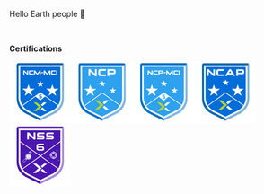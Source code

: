 Hello Earth people 👋

<!--
**ennis-ibarra/ennis-ibarra** is a ✨ _special_ ✨ repository because its `README.md` (this file) appears on your GitHub profile.

Here are some ideas to get you started:

- 🔭 I’m currently working on ...
- 🌱 I’m currently learning ...
- 👯 I’m looking to collaborate on ...
- 🤔 I’m looking for help with ...
- 💬 Ask me about ...
- 📫 How to reach me: ...
- 😄 Pronouns: ...
- ⚡ Fun fact: ...
-->

<br>

<b>Certifications</B>

<table>
<tr>
 <a href="https://www.credly.com/badges/1f6bc8ee-2039-4ad1-b0c6-850257053c33/public_url"><img src="https://raw.githubusercontent.com/ennis-ibarra/ennis-ibarra/main/NCM_MCI.png"></img></a>
</tr>
<tr>
 <a href="https://www.credly.com/badges/b453883c-93d1-4b06-94fb-ee1fcbd5ee1b/public_url"><img src="https://raw.githubusercontent.com/ennis-ibarra/ennis-ibarra/main/NCPa.png"></img></a> 
</tr>
<tr>
 <a href="https://www.credly.com/badges/3cc95615-d4d4-4f7c-80b0-a0078ce7686f/public_url"><img src="https://raw.githubusercontent.com/ennis-ibarra/ennis-ibarra/main/NCP_MCI.png"></img></a>
</tr>
<tr>
 <a href="https://www.credly.com/badges/98d2fd66-897e-4dc5-ae6d-12317cad4f68/public_url"><img src="https://raw.githubusercontent.com/ennis-ibarra/ennis-ibarra/main/NCAP_5.png"></img></a> 
</tr>
<tr>
 <a href="https://www.credly.com/badges/c4ed398d-8bd4-4721-a1ce-21e92f119978/public_url"><img src="https://raw.githubusercontent.com/ennis-ibarra/ennis-ibarra/main/NSS.png"></img></a> 
</tr>
</table>

